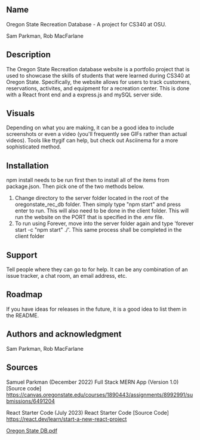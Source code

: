 ## Name
Oregon State Recreation Database - A project for CS340 at OSU.

Sam Parkman, Rob MacFarlane

## Description
The Oregon State Recreation database website is a portfolio project that is used to showcase the skills of students that were learned during CS340 at Oregon State. Specifically, the website allows for users to track customers, reservations, activites, and equipment for a recreation center. This is done with a React front end and a express.js and mySQL server side.

## Visuals
Depending on what you are making, it can be a good idea to include screenshots or even a video (you'll frequently see GIFs rather than actual videos). Tools like ttygif can help, but check out Asciinema for a more sophisticated method.

## Installation
npm install needs to be run first then to install all of the items from package.json. Then pick one of the two methods below.

1. Change directory to the server folder located in the root of the oregonstate_rec_db folder. Then simply type "npm start" and press enter to run. This will also need to be done in the client folder. This will run the website on the PORT that is specified in the .env file. 
2. To run using Forever, move into the server folder again and type 'forever start -c "npm start" ./'. This same process shall be completed in the client folder  

## Support
Tell people where they can go to for help. It can be any combination of an issue tracker, a chat room, an email address, etc.

## Roadmap
If you have ideas for releases in the future, it is a good idea to list them in the README.

## Authors and acknowledgment
Sam Parkman, Rob MacFarlane

## Sources
 Samuel Parkman (December 2022) Full Stack MERN App (Version 1.0) [Source code] https://canvas.oregonstate.edu/courses/1890443/assignments/8992991/submissions/6491204

 React Starter Code (July 2023) React Starter Code [Source Code] https://react.dev/learn/start-a-new-react-project

 [Oregon State DB.pdf](https://github.com/rob-macfarlane/CS340_Portfolio/files/12308307/Oregon.State.DB.pdf)
